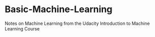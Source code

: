 # Basic-Machine-Learning
Notes on Machine Learning from the Udacity Introduction to Machine Learning Course
